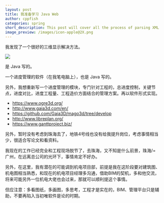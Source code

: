 ```yaml
---
layout: post
title: 我准备学习 Java Web
author: cppfish
categories: spring
short_description: This post will cover all the process of parsing XML with Ruby.
image_preview: /images/icon-apple@2X.png
---
```


我发现了一个很好的三维显示解决方法。

<img src="http://www.mago3d.com/images/en/homepage/arc.png">

是 Java 写的。

一个进度管理的软件（在我笔电脑上），也是 Java 写的。

另外，我想重新写一个进度管理的模块，专门针对工程的，总进度控制，关键节点，进度对比，进度工程量、工程造价方面结合的管理方案。再以软件形式实现。

- https://www.ogre3d.org/
- http://www.gaia3d.com/en/
- https://github.com/Gaia3D/mago3d/tree/develop
- http://www.libreplan.org/
- https://www.ganttproject.biz/

另外，暂时没有考虑到珠海去了，地铁4号线也没有给我提升岗位，考虑事情相当少，很适合写论文和看资料。

我现在的工作已经完全和工程现场脱节了，去珠海，又不知是什么前景，珠海/=广州，在远离总公司的光环下，事情肯定不好办。

另外，在这里，我有潜在的可能调到机电项目部，前提是我在这阶段要对建筑图、机电图相当熟悉，和现在的机电项目经理多沟通，借助BIM的契机，多和他交流，将来可能另外一位机电大佬也会过来，那就可以顺利提这个事情。

但应注意：多看图纸，多画图，多思考，工程才是实在的，BIM、管理平台只是辅助，不要再陷入当初唯软件是论的时期。

